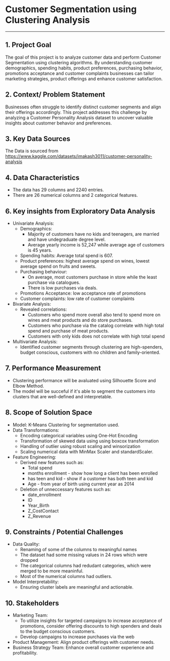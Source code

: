 # **Customer Segmentation using Clustering Analysis**
---
## 1. Project Goal
The goal of this project is to analyze customer data and perform Customer Segmentation using clustering algorithms. By understanding customer demographics, spending habits, product preferences, purchasing behavior, promotions acceptance and customer complaints businesses can tailor marketing strategies, product offerings and enhance customer satisfaction.
## 2. Context/ Problem Statement
Businesses often struggle to identify distinct customer segments and align their offerings accordingly. This project addresses this challenge by analyzing a Customer Personality Analysis dataset to uncover valuable insights about customer behavior and preferences.
## 3. Key Data Sources
The Data is sourced from https://www.kaggle.com/datasets/imakash3011/customer-personality-analysis
## 4. Data Characteristics
* The data has 29 columns and 2240 entries.
* There are 26 numerical columns and 2 categorical features. 
## 6. Key insights from Exploratory Data Analysis
* Univariate Analysis:
  * Demographics:
    * Majority of customers have no kids and teenagers, are married and have undegraduate degree level.
    * Average yearly income is 52,247 while average age of customers is 45 years. 
  * Spending habits: Average total spend is 607. 
  * Product preferences: highest average spend on wines, lowest average spend on fruits and sweets. 
  * Purchasing behaviour:
    * On average, most customers purchase in store  while the least purchase via catalogues.
    * There is low purchases via deals. 
  * Promotions Acceptance: low acceptance rate of promotions
  * Customer complaints: low rate of customer complaints
* Bivariate Analysis:
  * Revealed correlations:
    *  Customers who spend more overall also tend to spend more on wines and meat products and do store purchases. 
    *  Customers who purchase via the catalog correlate with high total spend and purchase of meat products.
    *  Customers with only kids does not correlate with high total spend
* Multivariate Analysis:
  * Identified customer segments through clustering are high-spenders, budget conscious, customers with no children and family-oriented. 
## 7. Performance Measurement
* Clustering performance will be avaluated using Silhouette Score and Elbow Method.
* The model will be succeful if it's able to segment the customers into clusters that are well-defined and interpretable.
## 8. Scope of Solution Space
* Model: K-Means Clustering for segmentation used.
* Data Transformations:
  * Encoding categorical variables using One-Hot Encoding
  * Transformation of skewed data using using boxcox transformation
  * Handling of outlier using robust scaling and winsorization
  * Scaling numerical data with MinMax Scaler and standardScaler.
* Feature Engineering:
  * Derived new features such as:
    * Total spend
    * months enrollment - show how long a client has been enrolled
    * has teen and kid - show if a customer has both teen and kid
    * Age  - from year of birth using current year as 2014
  * Deletion of unneccessary features such as:
    * date_enrollment
    * ID
    * Year_Birth
    * Z_CostContact
    * Z_Revenue
## 9. Constraints / Potential Challenges
* Data Quality:
  * Renaming of some of the columns to meaningful names
  * The dataset had some missing values in 24 rows which were dropped
  * The categorical columns had redudant categories, which were merged to be more meaninful.
  * Most of the numerical columns had outliers.
* Model Interpretability:
  * Ensuring cluster labels are meaningful and actionable.
## 10. Stakeholders
* Marketing Team:
  * To utilize insights for targeted campaigns to increase acceptance of promotions, consider offering discounts to high spenders and deals to the budget conscious customers.
  * Develop campaigns to increase purchases via the web
* Product Management: Align product offerings with customer needs.
* Business Strategy Team: Enhance overall customer experience and profitability. 
